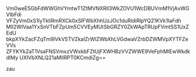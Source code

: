 Vm0weE5GbFdWWGhVYmtwT1ZtMVNXRll3WkZOVU1WcDBUVmM1VjAxWGVIbFdi
VFZyVm0xS1IyTkliRmRXCk0xSlFWbXhhUzJOc1duRldiRlpYQ21KVk1IaFdh
MlI2WlVaa1YxSnVTbFZpUm5CVVEyMUtSbGRZY0ZkWApTRUpFVmtSS1UxZEdU
bkpXYkZacFZqTm9lVkV5TVZkalZrWlZWbXhLVGdwaVZrbDZWMVpXYTFZeVVs
ZFYKYkZaT1VsaFNSVmxzVWxkbFZtUjFXWHBzVVZWWE9VeFphMlEwWkdkdlMy
UXlVbXNLQ21aMllRPT0KCmdiZg==

zau